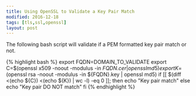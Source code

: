 ```yaml
---
title: Using OpenSSL to Validate a Key Pair Match
modified: 2016-12-18
tags: [tls,ssl,openssl]
layout: post
---
```

The following bash script will validate if a PEM formatted key pair match or not.

{% highlight bash %}
export FQDN=DOMAIN_TO_VALIDATE
export C=$(openssl x509 -noout -modulus -in ${FQDN}.cer | openssl md5)
export K=$(openssl rsa -noout -modulus -in ${FQDN}.key | openssl md5)
if [[ $(diff <(echo ${C}) <(echo ${K}) | wc -l) -eq 0 ]]; then
    echo "Key pair match"
else
    echo "Key pair DO NOT match"
fi
{% endhighlight %}
